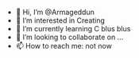 - 👋 Hi, I’m @Armageddun
- 👀 I’m interested in Creating 
- 🌱 I’m currently learning C blus blus
- 💞️ I’m looking to collaborate on ...
- 📫 How to reach me: not now

<!---
Armageddun/Armageddun is a ✨ special ✨ repository because its `README.md` (this file) appears on your GitHub profile.
You can click the Preview link to take a look at your changes.
--->
